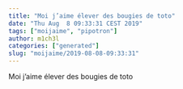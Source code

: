 ```yaml
---
title: "Moi j’aime élever des bougies de toto"
date: "Thu Aug  8 09:33:31 CEST 2019"
tags: ["moijaime", "pipotron"]
author: m1ch3l
categories: ["generated"]
slug: "moijaime/2019-08-08-09:33:31"
---
```


Moi j’aime élever des bougies de toto
